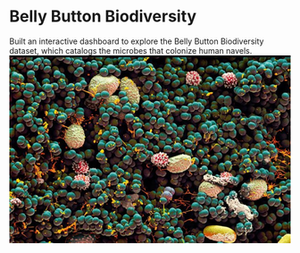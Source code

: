 # Belly Button Biodiversity
Built an interactive dashboard to explore the Belly Button Biodiversity dataset, which catalogs the microbes that colonize human navels.<br>
<img src="belly_button_microbe.jpg">
<br>

